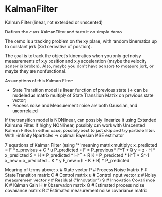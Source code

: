 # KalmanFilter
Kalman Filter (linear, not extended or unscented)



Defines the class KalmanFilter and tests it on simple demo.

The demo is a tracking problem on the xy plane, with random kinematics
up to constant jerk (3rd derivative of position).

The goal is to track the object's kinematics when you only get noisy 
measurements of x,y position and x,y acceleration (maybe the velocity sensor is broken).
Also, maybe you don't have sensors to measure jerk, or maybe they are nonfunctional.



Assumptions of this Kalman Filter:
- State Transition model is linear function of previous state
  (-> can be modeled as matrix multiply of State Transition Matrix on 
  previous state vector)
 - Process noise and Measurement noise are both Gaussian, and uncorrelated

If the transition model is NONlinear, can possibly linearize it using
Extended Kalmana Filter.
If highly NONlinear, possibly can work with Unscented Kalman Filter.
In either case, possibly best to just skip and try particle filter. 
With ~infinity Nparticles -> optimal Bayesian MSE estimator



 7 equations of Kalman Filter (using '*' meaning matrix multiply):
 x_predicted = F * x_previous  +  C * u
 P_predicted = F * P_previous * F^T  +  Q
 y = z  -  H * x_predicted
 S = H * P_predicted * H^T  +  R
 K = P_predicted * H^T * S^-1
 x_new = x_predicted  +  K * y
 P_new = (I - K * H) * P_predicted

 Meaning of terms above:
 x    # State vector
 P    # Process Noise Matrix
 F    # State Transition matrix
 C    # Control matrix
 u    # Control input vector
 z    # Noisy measurement vector
 y    # Residual ("Innovation")
 S    # Innovation Covariance
 K    # Kalman Gain
 H    # Observation matrix
 Q    # Estimated process noise covariance matrix
 R    # Estimated measurement noise covariance matrix
